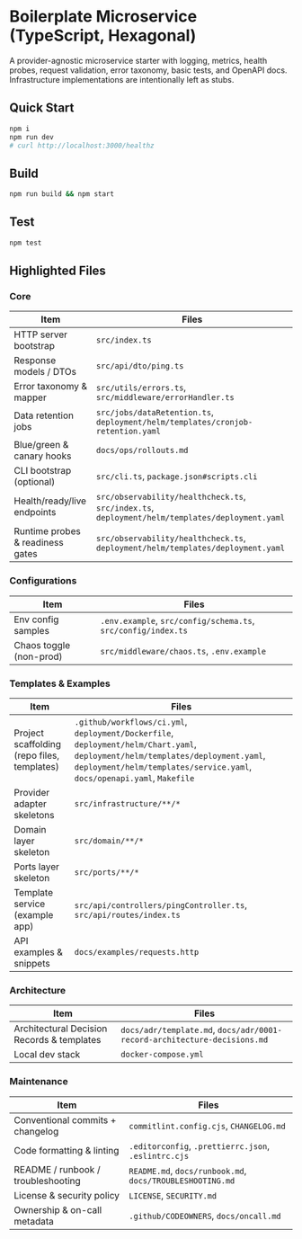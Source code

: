 # Boilerplate Microservice (TypeScript, Hexagonal)

A provider-agnostic microservice starter with logging, metrics, health probes, request validation, error taxonomy, basic tests, and OpenAPI docs. Infrastructure implementations are intentionally left as stubs.

## Quick Start
```bash
npm i
npm run dev
# curl http://localhost:3000/healthz
```

## Build
```bash
npm run build && npm start
```

## Test
```bash
npm test
```

## Highlighted Files

### Core
| Item | Files |
|---|---|
| HTTP server bootstrap | `src/index.ts` |
| Response models / DTOs | `src/api/dto/ping.ts` |
| Error taxonomy & mapper | `src/utils/errors.ts`, `src/middleware/errorHandler.ts` |
| Data retention jobs | `src/jobs/dataRetention.ts`, `deployment/helm/templates/cronjob-retention.yaml` |
| Blue/green & canary hooks | `docs/ops/rollouts.md` |
| CLI bootstrap (optional) | `src/cli.ts`, `package.json#scripts.cli` |
| Health/ready/live endpoints | `src/observability/healthcheck.ts`, `src/index.ts`, `deployment/helm/templates/deployment.yaml` |
| Runtime probes & readiness gates | `src/observability/healthcheck.ts`, `deployment/helm/templates/deployment.yaml` |

### Configurations
| Item | Files |
|---|---|
| Env config samples | `.env.example`, `src/config/schema.ts`, `src/config/index.ts` |
| Chaos toggle (non-prod) | `src/middleware/chaos.ts`, `.env.example` |

### Templates & Examples
| Item | Files |
|---|---|
| Project scaffolding (repo files, templates) | `.github/workflows/ci.yml`, `deployment/Dockerfile`, `deployment/helm/Chart.yaml`, `deployment/helm/templates/deployment.yaml`, `deployment/helm/templates/service.yaml`, `docs/openapi.yaml`, `Makefile` |
| Provider adapter skeletons | `src/infrastructure/**/*` |
| Domain layer skeleton | `src/domain/**/*` |
| Ports layer skeleton | `src/ports/**/*` |
| Template service (example app) | `src/api/controllers/pingController.ts`, `src/api/routes/index.ts` |
| API examples & snippets | `docs/examples/requests.http` |

### Architecture
| Item | Files |
|---|---|
| Architectural Decision Records & templates | `docs/adr/template.md`, `docs/adr/0001-record-architecture-decisions.md` |
| Local dev stack | `docker-compose.yml` |


### Maintenance
| Item | Files |
|---|---|
| Conventional commits + changelog | `commitlint.config.cjs`, `CHANGELOG.md` |
| Code formatting & linting | `.editorconfig`, `.prettierrc.json`, `.eslintrc.cjs` |
| README / runbook / troubleshooting | `README.md`, `docs/runbook.md`, `docs/TROUBLESHOOTING.md` |
| License & security policy | `LICENSE`, `SECURITY.md` |
| Ownership & on-call metadata | `.github/CODEOWNERS`, `docs/oncall.md` |
